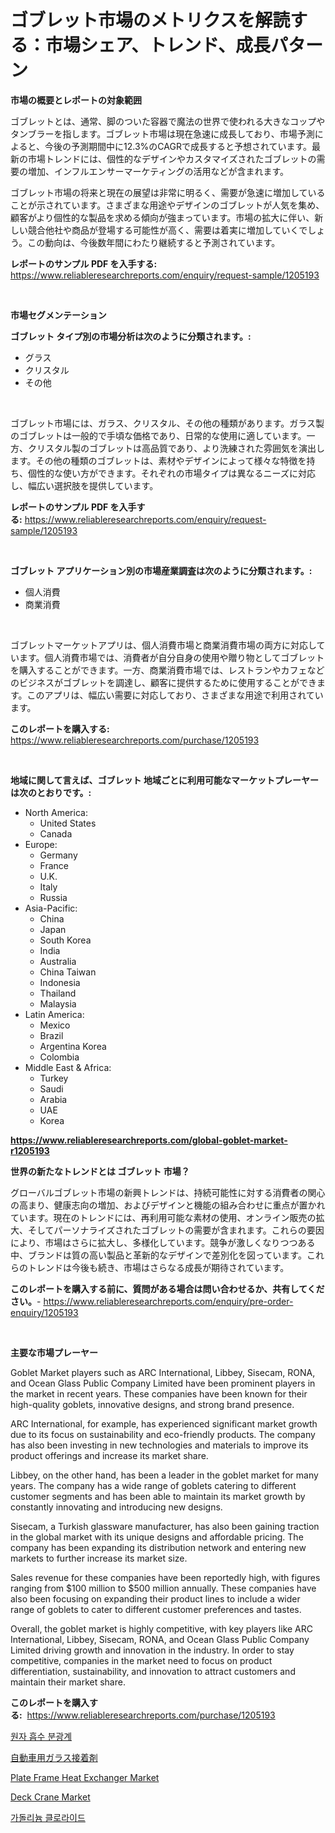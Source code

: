 <p><h1>ゴブレット市場のメトリクスを解読する：市場シェア、トレンド、成長パターン</h1></p><p><strong>市場の概要とレポートの対象範囲</strong></p>
<p><p>ゴブレットとは、通常、脚のついた容器で魔法の世界で使われる大きなコップやタンブラーを指します。ゴブレット市場は現在急速に成長しており、市場予測によると、今後の予測期間中に12.3%のCAGRで成長すると予想されています。最新の市場トレンドには、個性的なデザインやカスタマイズされたゴブレットの需要の増加、インフルエンサーマーケティングの活用などが含まれます。</p><p>ゴブレット市場の将来と現在の展望は非常に明るく、需要が急速に増加していることが示されています。さまざまな用途やデザインのゴブレットが人気を集め、顧客がより個性的な製品を求める傾向が強まっています。市場の拡大に伴い、新しい競合他社や商品が登場する可能性が高く、需要は着実に増加していくでしょう。この動向は、今後数年間にわたり継続すると予測されています。</p></p>
<p><strong>レポートのサンプル PDF を入手する:</strong> <a href="https://www.reliableresearchreports.com/enquiry/request-sample/1205193">https://www.reliableresearchreports.com/enquiry/request-sample/1205193</a></p>
<p>&nbsp;</p>
<p><strong>市場セグメンテーション</strong></p>
<p><strong>ゴブレット タイプ別の市場分析は次のように分類されます。:</strong></p>
<p><ul><li>グラス</li><li>クリスタル</li><li>その他</li></ul></p>
<p>&nbsp;</p>
<p><p>ゴブレット市場には、ガラス、クリスタル、その他の種類があります。ガラス製のゴブレットは一般的で手頃な価格であり、日常的な使用に適しています。一方、クリスタル製のゴブレットは高品質であり、より洗練された雰囲気を演出します。その他の種類のゴブレットは、素材やデザインによって様々な特徴を持ち、個性的な使い方ができます。それぞれの市場タイプは異なるニーズに対応し、幅広い選択肢を提供しています。</p></p>
<p><strong>レポートのサンプル PDF を入手する:</strong>&nbsp;<a href="https://www.reliableresearchreports.com/enquiry/request-sample/1205193">https://www.reliableresearchreports.com/enquiry/request-sample/1205193</a></p>
<p>&nbsp;</p>
<p><strong> ゴブレット アプリケーション別の市場産業調査は次のように分類されます。:</strong></p>
<p><ul><li>個人消費</li><li>商業消費</li></ul></p>
<p>&nbsp;</p>
<p><p>ゴブレットマーケットアプリは、個人消費市場と商業消費市場の両方に対応しています。個人消費市場では、消費者が自分自身の使用や贈り物としてゴブレットを購入することができます。一方、商業消費市場では、レストランやカフェなどのビジネスがゴブレットを調達し、顧客に提供するために使用することができます。このアプリは、幅広い需要に対応しており、さまざまな用途で利用されています。</p></p>
<p><strong>このレポートを購入する:</strong>&nbsp; <a href="https://www.reliableresearchreports.com/purchase/1205193">https://www.reliableresearchreports.com/purchase/1205193</a></p>
<p>&nbsp;</p>
<p><strong>地域に関して言えば、ゴブレット 地域ごとに利用可能なマーケットプレーヤーは次のとおりです。:</strong></p>
<p><ul>
    <li>
        North America:
        <ul>
            <li>United States</li>
            <li>Canada</li>
        </ul>
    </li>
    <li>
        Europe:
        <ul>
            <li>Germany</li>
            <li>France</li>
            <li>U.K.</li>
            <li>Italy</li>
            <li>Russia</li>
        </ul>
    </li>
    <li>
        Asia-Pacific:
        <ul>
            <li>China</li>
            <li>Japan</li>
            <li>South Korea</li>
            <li>India</li>
            <li>Australia</li>
            <li>China Taiwan</li>
            <li>Indonesia</li>
            <li>Thailand</li>
            <li>Malaysia</li>
        </ul>
    </li>
    <li>
        Latin America:
        <ul>
            <li>Mexico</li>
            <li>Brazil</li>
            <li>Argentina Korea</li>
            <li>Colombia</li>
        </ul>
    </li>
    <li>
        Middle East & Africa:
        <ul>
            <li>Turkey</li>
            <li>Saudi</li>
            <li>Arabia</li>
            <li>UAE</li>
            <li>Korea</li>
        </ul>
    </li>
    </ul></p>
<p><strong><a href="https://www.reliableresearchreports.com/global-goblet-market-r1205193">https://www.reliableresearchreports.com/global-goblet-market-r1205193</a></strong>&nbsp;</p>
<p><strong>世界の新たなトレンドとは ゴブレット 市場？</strong></p>
<p><p>グローバルゴブレット市場の新興トレンドは、持続可能性に対する消費者の関心の高まり、健康志向の増加、およびデザインと機能の組み合わせに重点が置かれています。現在のトレンドには、再利用可能な素材の使用、オンライン販売の拡大、そしてパーソナライズされたゴブレットの需要が含まれます。これらの要因により、市場はさらに拡大し、多様化しています。競争が激しくなりつつある中、ブランドは質の高い製品と革新的なデザインで差別化を図っています。これらのトレンドは今後も続き、市場はさらなる成長が期待されています。</p></p>
<p><strong>このレポートを購入する前に、質問がある場合は問い合わせるか、共有してください。</strong>- <a href="https://www.reliableresearchreports.com/enquiry/pre-order-enquiry/1205193">https://www.reliableresearchreports.com/enquiry/pre-order-enquiry/1205193</a></p>
<p>&nbsp;</p>
<p><strong>主要な市場プレーヤー</strong></p>
<p><p>Goblet Market players such as ARC International, Libbey, Sisecam, RONA, and Ocean Glass Public Company Limited have been prominent players in the market in recent years. These companies have been known for their high-quality goblets, innovative designs, and strong brand presence.</p><p>ARC International, for example, has experienced significant market growth due to its focus on sustainability and eco-friendly products. The company has also been investing in new technologies and materials to improve its product offerings and increase its market share.</p><p>Libbey, on the other hand, has been a leader in the goblet market for many years. The company has a wide range of goblets catering to different customer segments and has been able to maintain its market growth by constantly innovating and introducing new designs.</p><p>Sisecam, a Turkish glassware manufacturer, has also been gaining traction in the global market with its unique designs and affordable pricing. The company has been expanding its distribution network and entering new markets to further increase its market size.</p><p>Sales revenue for these companies have been reportedly high, with figures ranging from $100 million to $500 million annually. These companies have also been focusing on expanding their product lines to include a wider range of goblets to cater to different customer preferences and tastes.</p><p>Overall, the goblet market is highly competitive, with key players like ARC International, Libbey, Sisecam, RONA, and Ocean Glass Public Company Limited driving growth and innovation in the industry. In order to stay competitive, companies in the market need to focus on product differentiation, sustainability, and innovation to attract customers and maintain their market share.</p></p>
<p><strong>このレポートを購入する:</strong>&nbsp;&nbsp;<a href="https://www.reliableresearchreports.com/purchase/1205193">https://www.reliableresearchreports.com/purchase/1205193</a></p>
<p><p><a href="https://medium.com/@rowanmaggio/%EC%9B%90%EC%9E%90%ED%9D%A1%EC%88%98%EB%B6%84%EA%B4%91%EA%B3%84-%EC%8B%9C%EC%9E%A5-%EA%B2%BD%EC%9F%81-%EB%B6%84%EC%84%9D-%EC%8B%9C%EC%9E%A5-%ED%8A%B8%EB%A0%8C%EB%93%9C-%EB%B0%8F-2031%EB%85%84%EA%B9%8C%EC%A7%80%EC%9D%98-%EC%98%88%EC%B8%A1-dee3f83434e7">원자 흡수 분광계</a></p><p><a href="https://github.com/JacksonWiza1924/Market-Research-Report-List-1/blob/main/504734933585.md">自動車用ガラス接着剤</a></p><p><a href="https://github.com/jj19131/Market-Research-Report-List-2/blob/main/plate-frame-heat-exchanger-market.md">Plate Frame Heat Exchanger Market</a></p><p><a href="https://github.com/jodemen/Market-Research-Report-List-2/blob/main/deck-crane-market.md">Deck Crane Market</a></p><p><a href="https://github.com/RichardLueilwitz787/Market-Research-Report-List-1/blob/main/734945630994.md">가돌리늄 클로라이드</a></p></p>